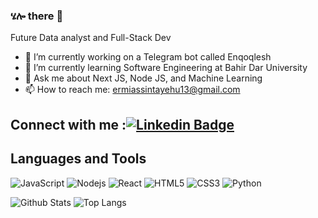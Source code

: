 ### ሄሎ there 👋
Future Data analyst and Full-Stack Dev 

- 🔭 I’m currently working on a Telegram bot called Enqoqlesh
- 🌱 I’m currently learning Software Engineering at Bahir Dar University
- 💬 Ask me about Next JS, Node JS, and Machine Learning 
- 📫 How to reach me: ermiassintayehu13@gmail.com

## Connect with me :[![Linkedin Badge](https://img.shields.io/badge/-JeremiahSD-blue?style=flat-square&logo=Linkedin&logoColor=white&link=https://www.linkedin.com/in/ludehsar/)](https://www.linkedin.com/in/ermias-sintayehu-03955224b/)

## Languages and Tools
![JavaScript](https://img.shields.io/badge/-JavaScript-black?style=flat-square&logo=javascript)
![Nodejs](https://img.shields.io/badge/-Nodejs-black?style=flat-square&logo=Node.js)
![React](https://img.shields.io/badge/-React-black?style=flat-square&logo=react)
![HTML5](https://img.shields.io/badge/-HTML5-E34F26?style=flat-square&logo=html5&logoColor=white)
![CSS3](https://img.shields.io/badge/-CSS3-1572B6?style=flat-square&logo=css3)
![Python](https://img.shields.io/badge/-Python-black?style=flat-square&logo=Python)

![Github Stats](https://github-readme-stats.vercel.app/api?username=Jeremi-code&count_private=true&show_icons=true&include_all_commits=true)
![Top Langs](https://github-readme-stats.vercel.app/api/top-langs/?username=Jeremi-code&hide=TeX&layout=compact)


